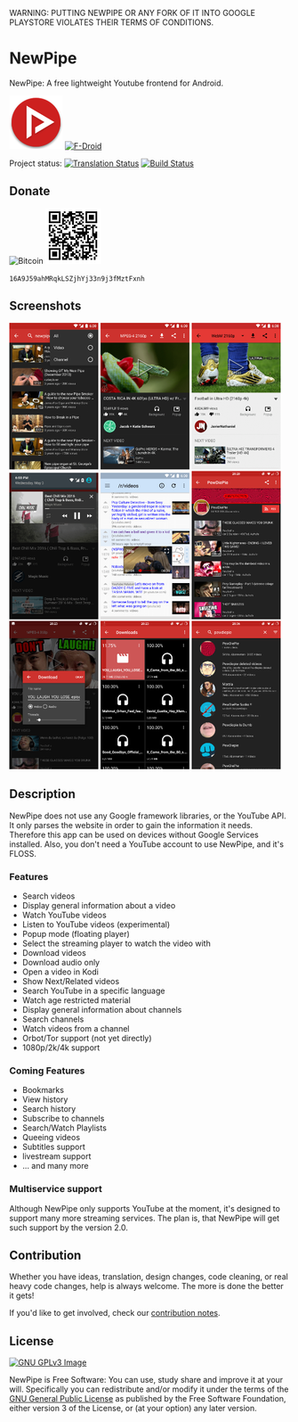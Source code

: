 WARNING: PUTTING NEWPIPE OR ANY FORK OF IT INTO GOOGLE PLAYSTORE VIOLATES THEIR TERMS OF CONDITIONS.

# NewPipe
NewPipe: A free lightweight Youtube frontend for Android.  

[![NewPipe](app/src/main/res/mipmap-xhdpi/ic_launcher.png)](https://newpipe.schabi.org)
[![F-Droid](https://f-droid.org/wiki/images/0/06/F-Droid-button_get-it-on.png)](https://f-droid.org/packages/org.schabi.newpipe/)


Project status:
[![Translation Status](https://hosted.weblate.org/widgets/NewPipe/-/svg-badge.svg)](https://hosted.weblate.org/engage/NewPipe/)
[![Build Status](https://travis-ci.org/TeamNewPipe/NewPipe.svg)](https://travis-ci.org/TeamNewPipe/NewPipe)

## Donate
![Bitcoin](https://bitcoin.org/img/icons/logotop.svg)
![BitcoinQR](assets/16A9J59ahMRqkLSZjhYj33n9j3fMztFxnh.png)

`16A9J59ahMRqkLSZjhYj33n9j3fMztFxnh`

## Screenshots

[<img src="screenshots/screenshot_1.png" width=160>](screenshots/screenshot_1.png)
[<img src="screenshots/screenshot_2.png" width=160>](screenshots/screenshot_2.png)
[<img src="screenshots/screenshot_3.png" width=160>](screenshots/screenshot_3.png)
[<img src="screenshots/screenshot_4.png" width=160>](screenshots/screenshot_4.png)
[<img src="screenshots/screenshot_5.png" width=160>](screenshots/screenshot_5.png)
[<img src="screenshots/screenshot_6.png" width=160>](screenshots/screenshot_6.png)
[<img src="screenshots/screenshot_7.png" width=160>](screenshots/screenshot_7.png)
[<img src="screenshots/screenshot_8.png" width=160>](screenshots/screenshot_8.png)
[<img src="screenshots/screenshot_9.png" width=160>](screenshots/screenshot_9.png)


## Description

NewPipe does not use any Google framework libraries, or the YouTube API. It only parses the website in order to gain the information it needs. Therefore this app can be used on devices without Google Services installed. Also, you don't need a YouTube account to use NewPipe, and it's FLOSS.

### Features

* Search videos
* Display general information about a video
* Watch YouTube videos
* Listen to YouTube videos (experimental)
* Popup mode (floating player)
* Select the streaming player to watch the video with
* Download videos 
* Download audio only
* Open a video in Kodi
* Show Next/Related videos
* Search YouTube in a specific language
* Watch age restricted material
* Display general information about channels
* Search channels
* Watch videos from a channel
* Orbot/Tor support (not yet directly)
* 1080p/2k/4k support

### Coming Features

* Bookmarks
* View history
* Search history
* Subscribe to channels
* Search/Watch Playlists
* Queeing videos
* Subtitles support
* livestream support
* ... and many more

### Multiservice support
Although NewPipe only supports YouTube at the moment, it's designed to support many more streaming services. The plan is, that NewPipe will get such support by the version 2.0.

## Contribution
Whether you have ideas, translation, design changes, code cleaning, or real heavy code changes, help is always welcome.
The more is done the better it gets!

If you'd like to get involved, check our [contribution notes](.github/CONTRIBUTING.md).

## License
[![GNU GPLv3 Image](https://www.gnu.org/graphics/gplv3-127x51.png)](http://www.gnu.org/licenses/gpl-3.0.en.html)  

NewPipe is Free Software: You can use, study share and improve it at your
will. Specifically you can redistribute and/or modify it under the terms of the
[GNU General Public License](https://www.gnu.org/licenses/gpl.html) as
published by the Free Software Foundation, either version 3 of the License, or
(at your option) any later version.  
